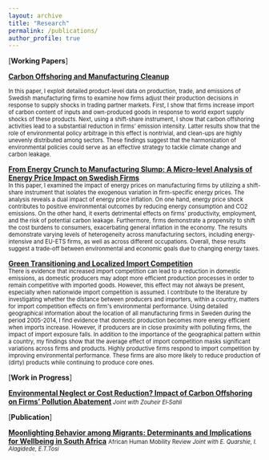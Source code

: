 ```yaml
---
layout: archive
title: "Research"
permalink: /publications/
author_profile: true
---
```

[**Working Papers**]

[**Carbon Offshoring and Manufacturing Cleanup**]() 

<sm style="font-size: 0.8em;">
In this paper, I exploit detailed product-level data on production, trade, and emissions of Swedish manufacturing firms to examine how firms adjust their production decisions in response to supply shocks in trading partner markets. First, I show that firms increase import of carbon content of inputs and own-produced goods in response to world export supply shocks of these products. Next, using a shift-share instrument, I show that carbon offshoring activities lead to a substantial reduction in firms' emission intensity. Latter results show that the role of environmental policy arbitrage in this effect is nontrivial, and clean-ups are highly unevenly distributed among sectors.  These findings suggest that the harmonization of environmental policies could serve as an effective strategy to tackle climate change and carbon leakage. 
</sm>

 [**From Energy Crunch to Manufacturing Slump: A Micro-level Analysis of Energy Price Impact on Swedish Firms**]()   
<sm  style="font-size: 0.8em;">
In this paper, I examined the impact of energy prices on manufacturing firms  by utilizing a shift-share instrument that isolates the exogenous variation in firm-specific energy prices. The analysis reveals a dual impact of energy price inflation. On one hand, energy price shock contributes to positive environmental outcomes by reducing energy consumption and CO2 emissions. On the other hand, it exerts detrimental effects on firms' productivity, employment, and the risk of potential carbon leakage. Furthermore, firms demonstrate a propensity to shift the cost burdens to consumers, exacerbating general inflation in the economy. The results demonstrate varying levels of heterogeneity across manufacturing sectors, including energy-intensive and EU-ETS firms, as well as across different occupations. Overall, these results suggest a trade-off between environmental and economic goals due to changing energy taxes.

</sm>

[**Green Transitioning and Localized Import Competition**]()   
<sm  style="font-size: 0.8em;">
There is evidence that increased import competition can lead to a reduction in domestic emissions, as domestic producers may adopt more efficient production processes in order to remain competitive with imported goods. However, this effect may not always be present, especially when nationwide import competition is assumed. I contribute to the literature by investigating whether the distance between producers and importers, within a country, matters for import competition effects on firm's environmental performance. Using detailed geographical information about the location of all manufacturing firms in Sweden during the period 2005-2014, I find evidence that domestic production becomes more energy efficient when imports increase. However, if producers are in close proximity with polluting firms, the impact of import exposure falls. In addition to the importance of the geographical pattern within a country, my findings show that the average effect of import competition masks significant variations across firms and products. Highly productive firms respond to import competition by improving environmental performance. These firms are also more likely to reduce production of (dirty) products while continuing to produce core ones.

</sm>




[**Work in Progress**]

[**Environmental Neglect or Cost Reduction? Impact of Carbon Offshoring on Firms’ Pollution Abatement**]()<sm  style="font-size: 0.8em;"><i> Joint with Zouheir El‑Sahli</i></sm>

[**Publication**]

[**Moonlighting Behavior among Migrants: Determinants and Implications for Wellbeing in South Africa**](https://sihma.org.za/journals/AHMR%208_2%202.%20Moonlighting%20Behaviour%20among%20Migrants%20and%20Wellbeing%20in%20South%20Africa.pdf) <sm  style="font-size: 0.8em;">African Human Mobility Review </sm>  <sm  style="font-size: 0.8em;"><i> Joint with E. Quarshie, I. Alagidede, E.T.Tosi</i></sm> 

 
